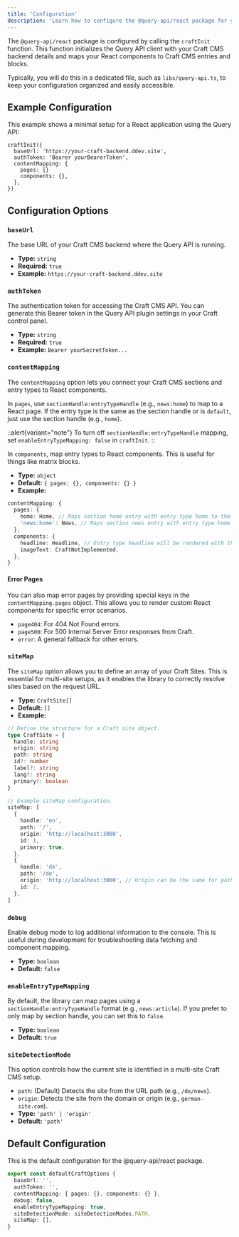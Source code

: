 ```yaml
---
title: 'Configuration'
description: 'Learn how to configure the @query-api/react package for your React application.'
---
```


The `@query-api/react` package is configured by calling the `craftInit` function. This function initializes the Query API client with your Craft CMS backend details and maps your React components to Craft CMS entries and blocks.

Typically, you will do this in a dedicated file, such as `libs/query-api.ts`, to keep your configuration organized and easily accessible.

## Example Configuration

This example shows a minimal setup for a React application using the Query API:

```tsx [libs/query-api.ts]
craftInit({
  baseUrl: 'https://your-craft-backend.ddev.site',
  authToken: 'Bearer yourBearerToken',
  contentMapping: {
    pages: {}
    components: {},
  },
})
```

## Configuration Options

### `baseUrl`
The base URL of your Craft CMS backend where the Query API is running.
- **Type:** `string`
- **Required:** `true`
- **Example:** `https://your-craft-backend.ddev.site`

### `authToken`
The authentication token for accessing the Craft CMS API. You can generate this Bearer token in the Query API plugin settings in your Craft control panel.
- **Type:** `string`
- **Required:** `true`
- **Example:** `Bearer yourSecretToken...`

### `contentMapping`
The `contentMapping` option lets you connect your Craft CMS sections and entry types to React components.

In `pages`, use `sectionHandle:entryTypeHandle` (e.g., `news:home`) to map to a React page. If the entry type is the same as the section handle or is `default`, just use the section handle (e.g., `home`).

::alert{variant="note"}
  To turn off `sectionHandle:entryTypeHandle` mapping, set `enableEntryTypeMapping: false` in `craftInit`.
::

In `components`, map entry types to React components. This is useful for things like matrix blocks.

- **Type:** `object`
- **Default:** `{ pages: {}, components: {} }`
- **Example:**
```ts
contentMapping: {
  pages: {
    home: Home, // Maps section home entry with entry type home to the Home component.
    'news:home': News, // Maps section news entry with entry type home to the News component.
  },
  components: {
    headline: Headline, // Entry type headline will be rendered with the Headline component.
    imageText: CraftNotImplemented,
  },
}
```

#### Error Pages
You can also map error pages by providing special keys in the `contentMapping.pages` object. This allows you to render custom React components for specific error scenarios.
- `page404`: For 404 Not Found errors.
- `page500`: For 500 Internal Server Error responses from Craft.
- `error`: A general fallback for other errors.

### `siteMap`
The `siteMap` option allows you to define an array of your Craft Sites. This is essential for multi-site setups, as it enables the library to correctly resolve sites based on the request URL.

- **Type:** `CraftSite[]`
- **Default:** `[]`
- **Example:**
```ts
// Define the structure for a Craft site object.
type CraftSite = {
  handle: string
  origin: string
  path: string
  id?: number
  label?: string
  lang?: string
  primary?: boolean
}

// Example siteMap configuration.
siteMap: [
  {
    handle: 'en',
    path: '/',
    origin: 'http://localhost:3000',
    id: 1,
    primary: true,
  },
  {
    handle: 'de',
    path: '/de',
    origin: 'http://localhost:3000', // Origin can be the same for path-based multi-site
    id: 2,
  },
]
```

### `debug`
Enable debug mode to log additional information to the console. This is useful during development for troubleshooting data fetching and component mapping.
- **Type:** `boolean`
- **Default:** `false`

### `enableEntryTypeMapping`
By default, the library can map pages using a `sectionHandle:entryTypeHandle` format (e.g., `news:article`). If you prefer to only map by section handle, you can set this to `false`.
- **Type:** `boolean`
- **Default:** `true`

### `siteDetectionMode`
This option controls how the current site is identified in a multi-site Craft CMS setup.
- `path`: (Default) Detects the site from the URL path (e.g., `/de/news`).
- `origin`: Detects the site from the domain or origin (e.g., `german-site.com`).
- **Type:** `'path' | 'origin'`
- **Default:** `'path'`
## Default Configuration

This is the default configuration for the @query-api/react package.

```ts [main.tsx]
export const defaultCraftOptions {
  baseUrl: '',
  authToken: '',
  contentMapping: { pages: {}, components: {} },
  debug: false,
  enableEntryTypeMapping: true,
  siteDetectionMode: siteDetectionModes.PATH,
  siteMap: [],
}
```